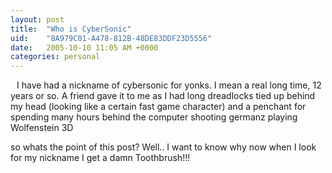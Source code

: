 ```yaml
---
layout: post
title:  "Who is CyberSonic"
uid:	"8A979C01-A478-812B-48DE83DDF23D5556"
date:   2005-10-10 11:05 AM +0000
categories: personal
---
```

<a href="http://photos1.blogger.com/blogger/400/255/1600/md_college1.jpg"><img style="float:left; margin:0 10px 10px 0;cursor:pointer; cursor:hand;" src="http://photos1.blogger.com/blogger/400/255/200/md_college.jpg" border="0" alt="" /></a>

I have had a nickname of cybersonic for yonks. I mean a real long time, 12 years or so.  A friend gave it to me as I had long dreadlocks tied up behind my head (looking like a certain fast game character) and a penchant for spending many hours behind the computer shooting germanz playing Wolfenstein 3D

so whats the point of this post? Well.. I want to know why now when I look for my nickname I get a damn Toothbrush!!!